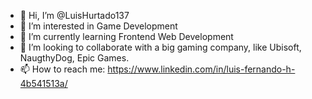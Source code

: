 - 👋 Hi, I’m @LuisHurtado137
- 👀 I’m interested in Game Development
- 🌱 I’m currently learning Frontend Web Development
- 💞️ I’m looking to collaborate with a big gaming company, like Ubisoft, NaugthyDog, Epic Games.
- 📫 How to reach me: https://www.linkedin.com/in/luis-fernando-h-4b541513a/ 

<!---
LuisHurtado137/LuisHurtado137 is a ✨ special ✨ repository because its `README.md` (this file) appears on your GitHub profile.
You can click the Preview link to take a look at your changes.
--->
